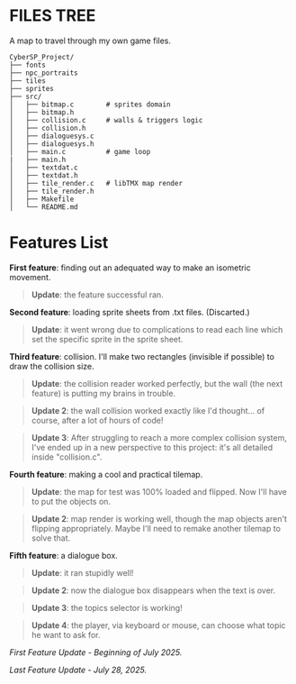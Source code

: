 # FILES TREE

A map to travel through my own game files.

```
CyberSP_Project/
├── fonts
├── npc_portraits
├── tiles
├── sprites
├── src/
│   ├── bitmap.c        # sprites domain
│   ├── bitmap.h
│   ├── collision.c     # walls & triggers logic
│   ├── collision.h
│   ├── dialoguesys.c
│   ├── dialoguesys.h
│   ├── main.c          # game loop
|   ├── main.h
│   ├── textdat.c
│   ├── textdat.h
│   ├── tile_render.c   # libTMX map render
│   ├── tile_render.h
│   ├── Makefile
│   └── README.md
```
# Features List
**First feature**: finding out an adequated way to make an isometric movement.
> **Update**: the feature successful ran.


**Second feature**: loading sprite sheets from .txt files. (Discarted.)
> **Update**: it went wrong due to complications to read each line which set the specific sprite in the sprite sheet.

**Third feature**: collision. I'll make two rectangles (invisible if possible) to draw the collision size.
> **Update**: the collision reader worked perfectly, but the wall (the next feature) is putting my brains in trouble.

> **Update 2**: the wall collision worked exactly like I'd thought... of course, after a lot of hours of code!

> **Update 3**: After struggling to reach a more complex collision system, I've ended up in a new perspective to this project: it's all detailed inside "collision.c".


**Fourth feature**: making a cool and practical tilemap.
> **Update**: the map for test was 100% loaded and flipped. Now I'll have to put the objects on.

> **Update 2**: map render is working well, though the map objects aren't flipping appropriately. Maybe I'll need to remake another tilemap to solve that.


**Fifth feature**: a dialogue box.
> **Update**: it ran stupidly well!

> **Update 2**: now the dialogue box disappears when the text is over.

> **Update 3**: the topics selector is working!

> **Update 4**: the player, via keyboard or mouse, can choose what topic he want to ask for. 


_First Feature Update - Beginning of July 2025._

_Last Feature Update - July 28, 2025._
